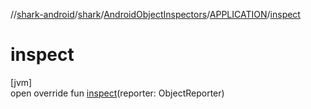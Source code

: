 //[shark-android](../../../../index.md)/[shark](../../index.md)/[AndroidObjectInspectors](../index.md)/[APPLICATION](index.md)/[inspect](inspect.md)

# inspect

[jvm]\
open override fun [inspect](inspect.md)(reporter: ObjectReporter)

